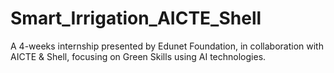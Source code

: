 # Smart_Irrigation_AICTE_Shell
A  4-weeks internship presented by Edunet Foundation, in collaboration with AICTE &amp; Shell, focusing on Green Skills using AI technologies.
